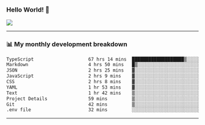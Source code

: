 ### Hello World! 👋

<a>
  <img align="center" src="https://github-readme-stats.vercel.app/api?username=megatunger&count_private=true&include_all_commits=true&bg_color=30,56CCF2,2F80ED&title_color=fff&text_color=fff" />
</a>

------
### 📊 My monthly development breakdown

<!--START_SECTION:waka-->

```txt
TypeScript                    67 hrs 14 mins  ███████████████████▒░░░░░   76.68 %
Markdown                      4 hrs 50 mins   █▒░░░░░░░░░░░░░░░░░░░░░░░   05.52 %
JSON                          2 hrs 25 mins   ▓░░░░░░░░░░░░░░░░░░░░░░░░   02.76 %
JavaScript                    2 hrs 9 mins    ▓░░░░░░░░░░░░░░░░░░░░░░░░   02.46 %
CSS                           2 hrs 8 mins    ▓░░░░░░░░░░░░░░░░░░░░░░░░   02.44 %
YAML                          1 hr 53 mins    ▓░░░░░░░░░░░░░░░░░░░░░░░░   02.16 %
Text                          1 hr 42 mins    ▒░░░░░░░░░░░░░░░░░░░░░░░░   01.94 %
Project Details               59 mins         ▒░░░░░░░░░░░░░░░░░░░░░░░░   01.13 %
Git                           42 mins         ▒░░░░░░░░░░░░░░░░░░░░░░░░   00.81 %
.env file                     32 mins         ░░░░░░░░░░░░░░░░░░░░░░░░░   00.62 %
```

<!--END_SECTION:waka-->

------
